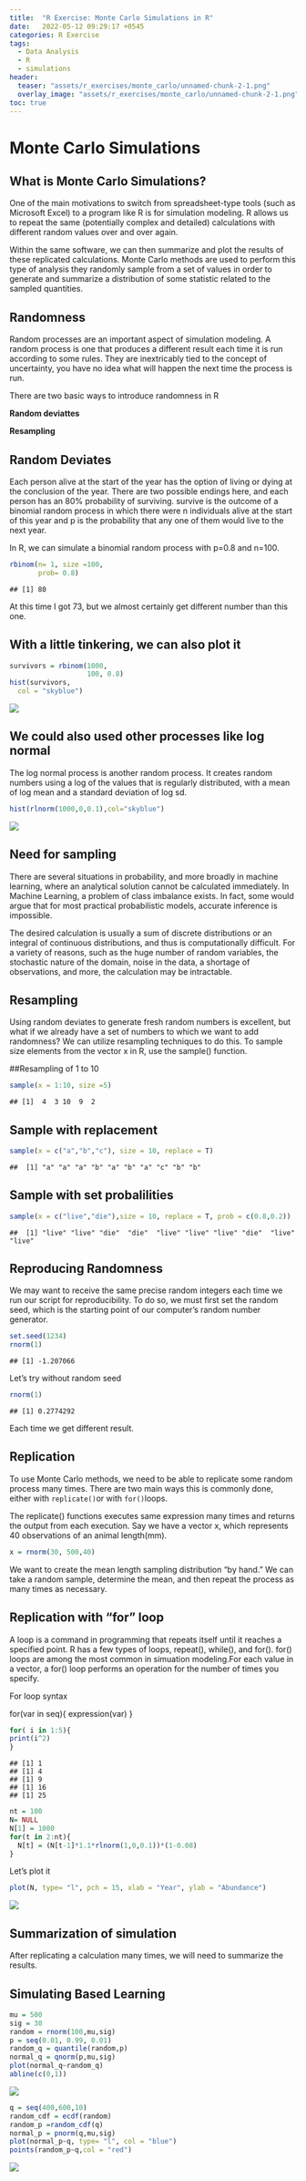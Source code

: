 ```yaml
---
title:  "R Exercise: Monte Carlo Simulations in R"
date:   2022-05-12 09:29:17 +0545
categories: R Exercise
tags:
  - Data Analysis
  - R
  - simulations
header:
  teaser: "assets/r_exercises/monte_carlo/unnamed-chunk-2-1.png"
  overlay_image: "assets/r_exercises/monte_carlo/unnamed-chunk-2-1.png"
toc: true
---
```

# Monte Carlo Simulations

## What is Monte Carlo Simulations?

One of the main motivations to switch from spreadsheet-type tools (such
as Microsoft Excel) to a program like R is for simulation modeling. R
allows us to repeat the same (potentially complex and detailed)
calculations with different random values over and over again.

Within the same software, we can then summarize and plot the results of
these replicated calculations. Monte Carlo methods are used to perform
this type of analysis they randomly sample from a set of values in order
to generate and summarize a distribution of some statistic related to
the sampled quantities.

## Randomness

Random processes are an important aspect of simulation modeling. A
random process is one that produces a different result each time it is
run according to some rules. They are inextricably tied to the concept
of uncertainty, you have no idea what will happen the next time the
process is run.

There are two basic ways to introduce randomness in R

**Random deviattes**  

**Resampling**

## Random Deviates

Each person alive at the start of the year has the option of living or
dying at the conclusion of the year. There are two possible endings
here, and each person has an 80% probability of surviving. survive is
the outcome of a binomial random process in which there were n
individuals alive at the start of this year and p is the probability
that any one of them would live to the next year.

In R, we can simulate a binomial random process with p=0.8 and n=100.

``` r
rbinom(n= 1, size =100,
       prob= 0.8)
```

    ## [1] 80

At this time I got 73, but we almost certainly get different number than
this one.

## With a little tinkering, we can also plot it

``` r
survivors = rbinom(1000,
                   100, 0.8)
hist(survivors,
  col = "skyblue")
```

![]({{site.url}}/assets/r_exercises/monte_carlo/unnamed-chunk-2-1.png)

## We could also used other processes like log normal

The log normal process is another random process. It creates random
numbers using a log of the values that is regularly distributed, with a
mean of log mean and a standard deviation of log sd.

``` r
hist(rlnorm(1000,0,0.1),col="skyblue")
```

![]({{site.url}}/assets/r_exercises/monte_carlo/unnamed-chunk-3-1.png)
## Need for sampling

There are several situations in probability, and more broadly in machine
learning, where an analytical solution cannot be calculated immediately.
In Machine Learning, a problem of class imbalance exists. In fact, some
would argue that for most practical probabilistic models, accurate
inference is impossible.

The desired calculation is usually a sum of discrete distributions or an
integral of continuous distributions, and thus is computationally
difficult. For a variety of reasons, such as the huge number of random
variables, the stochastic nature of the domain, noise in the data, a
shortage of observations, and more, the calculation may be intractable.

## Resampling

Using random deviates to generate fresh random numbers is excellent, but
what if we already have a set of numbers to which we want to add
randomness? We can utilize resampling techniques to do this. To sample
size elements from the vector x in R, use the sample() function.

##Resampling of 1 to 10

``` r
sample(x = 1:10, size =5)
```

    ## [1]  4  3 10  9  2

## Sample with replacement

``` r
sample(x = c("a","b","c"), size = 10, replace = T)
```

    ##  [1] "a" "a" "a" "b" "a" "b" "a" "c" "b" "b"

## Sample with set probalilities

``` r
sample(x = c("live","die"),size = 10, replace = T, prob = c(0.8,0.2))
```

    ##  [1] "live" "live" "die"  "die"  "live" "live" "live" "die"  "live" "live"

## Reproducing Randomness

We may want to receive the same precise random integers each time we run
our script for reproducibility. To do so, we must first set the random
seed, which is the starting point of our computer’s random number
generator.

``` r
set.seed(1234)
rnorm(1)
```

    ## [1] -1.207066

Let’s try without random seed

``` r
rnorm(1)
```

    ## [1] 0.2774292

Each time we get different result.

## Replication

To use Monte Carlo methods, we need to be able to replicate some random
process many times. There are two main ways this is commonly done,
either with `replicate()`or with `for()`loops.

The replicate() functions executes same expression many times and
returns the output from each execution. Say we have a vector x, which
represents 40 observations of an animal length(mm).

``` r
x = rnorm(30, 500,40)
```

We want to create the mean length sampling distribution “by hand.” We
can take a random sample, determine the mean, and then repeat the
process as many times as necessary.

## Replication with “for” loop

A loop is a command in programming that repeats itself until it reaches
a specified point. R has a few types of loops, repeat(), while(), and
for(). for() loops are among the most common in simuation modeling.For
each value in a vector, a for() loop performs an operation for the
number of times you specify.

For loop syntax

for(var in seq){ expression(var) }

``` r
for( i in 1:5){
print(i^2)
}
```

    ## [1] 1
    ## [1] 4
    ## [1] 9
    ## [1] 16
    ## [1] 25

``` r
nt = 100
N= NULL
N[1] = 1000
for(t in 2:nt){
  N[t] = (N[t-1]*1.1*rlnorm(1,0,0.1))*(1-0.08)
}
```

Let’s plot it

``` r
plot(N, type= "l", pch = 15, xlab = "Year", ylab = "Abundance")
```

![]({{site.url}}/assets/r_exercises/monte_carlo/unnamed-chunk-12-1.png)
## Summarization of simulation

After replicating a calculation many times, we will need to summarize
the results.

## Simulating Based Learning

``` r
mu = 500
sig = 30
random = rnorm(100,mu,sig)
p = seq(0.01, 0.99, 0.01)
random_q = quantile(random,p)
normal_q = qnorm(p,mu,sig)
plot(normal_q~random_q)
abline(c(0,1))
```

![]({{site.url}}/assets/r_exercises/monte_carlo/unnamed-chunk-13-1.png)

``` r
q = seq(400,600,10)
random_cdf = ecdf(random)
random_p =random_cdf(q)
normal_p = pnorm(q,mu,sig)
plot(normal_p~q, type= "l", col = "blue")
points(random_p~q,col = "red")
```

![]({{site.url}}/assets/r_exercises/monte_carlo/unnamed-chunk-14-1.png)
